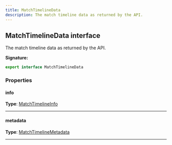 ```yaml
---
title: MatchTimelineData
description: The match timeline data as returned by the API.
---
```


## MatchTimelineData interface

The match timeline data as returned by the API.

**Signature:**

```ts
export interface MatchTimelineData 
```

### Properties

#### info



**Type**: [MatchTimelineInfo](/api/MatchTimelineInfo.md)

---

#### metadata



**Type**: [MatchTimelineMetadata](/api/MatchTimelineMetadata.md)

---

